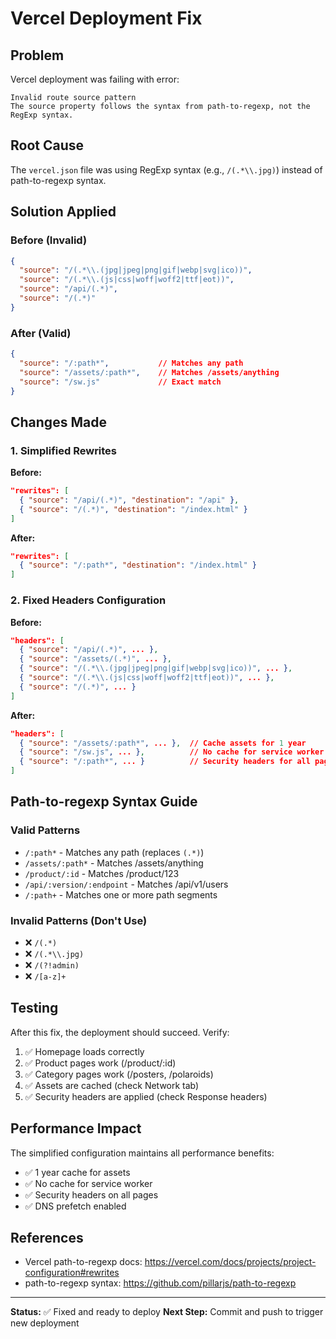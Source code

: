 # Vercel Deployment Fix

## Problem
Vercel deployment was failing with error:
```
Invalid route source pattern
The source property follows the syntax from path-to-regexp, not the RegExp syntax.
```

## Root Cause
The `vercel.json` file was using RegExp syntax (e.g., `/(.*\\.jpg)`) instead of path-to-regexp syntax.

## Solution Applied

### Before (Invalid)
```json
{
  "source": "/(.*\\.(jpg|jpeg|png|gif|webp|svg|ico))",
  "source": "/(.*\\.(js|css|woff|woff2|ttf|eot))",
  "source": "/api/(.*)",
  "source": "/(.*)"
}
```

### After (Valid)
```json
{
  "source": "/:path*",           // Matches any path
  "source": "/assets/:path*",    // Matches /assets/anything
  "source": "/sw.js"             // Exact match
}
```

## Changes Made

### 1. Simplified Rewrites
**Before:**
```json
"rewrites": [
  { "source": "/api/(.*)", "destination": "/api" },
  { "source": "/(.*)", "destination": "/index.html" }
]
```

**After:**
```json
"rewrites": [
  { "source": "/:path*", "destination": "/index.html" }
]
```

### 2. Fixed Headers Configuration
**Before:**
```json
"headers": [
  { "source": "/api/(.*)", ... },
  { "source": "/assets/(.*)", ... },
  { "source": "/(.*\\.(jpg|jpeg|png|gif|webp|svg|ico))", ... },
  { "source": "/(.*\\.(js|css|woff|woff2|ttf|eot))", ... },
  { "source": "/(.*)", ... }
]
```

**After:**
```json
"headers": [
  { "source": "/assets/:path*", ... },  // Cache assets for 1 year
  { "source": "/sw.js", ... },          // No cache for service worker
  { "source": "/:path*", ... }          // Security headers for all pages
]
```

## Path-to-regexp Syntax Guide

### Valid Patterns
- `/:path*` - Matches any path (replaces `(.*)`)
- `/assets/:path*` - Matches /assets/anything
- `/product/:id` - Matches /product/123
- `/api/:version/:endpoint` - Matches /api/v1/users
- `/:path+` - Matches one or more path segments

### Invalid Patterns (Don't Use)
- ❌ `/(.*)`
- ❌ `/(.*\\.jpg)`
- ❌ `/(?!admin)`
- ❌ `/[a-z]+`

## Testing

After this fix, the deployment should succeed. Verify:
1. ✅ Homepage loads correctly
2. ✅ Product pages work (/product/:id)
3. ✅ Category pages work (/posters, /polaroids)
4. ✅ Assets are cached (check Network tab)
5. ✅ Security headers are applied (check Response headers)

## Performance Impact

The simplified configuration maintains all performance benefits:
- ✅ 1 year cache for assets
- ✅ No cache for service worker
- ✅ Security headers on all pages
- ✅ DNS prefetch enabled

## References

- Vercel path-to-regexp docs: https://vercel.com/docs/projects/project-configuration#rewrites
- path-to-regexp syntax: https://github.com/pillarjs/path-to-regexp

---

**Status:** ✅ Fixed and ready to deploy
**Next Step:** Commit and push to trigger new deployment
